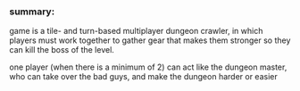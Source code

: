 ### summary:
game is a tile- and turn-based multiplayer dungeon crawler, in which players must work together to gather gear that makes them stronger so they can kill the boss of the level.

one player (when there is a minimum of 2) can act like the dungeon master, who can take over the bad guys, and make the dungeon harder or easier
